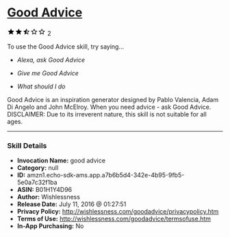 # [Good Advice](http://alexa.amazon.com/#skills/amzn1.echo-sdk-ams.app.a7b6b5d4-342e-4b95-9fb5-5e0a7c32f1ba)
![2.8 stars](../../images/ic_star_black_18dp_1x.png)![2.8 stars](../../images/ic_star_black_18dp_1x.png)![2.8 stars](../../images/ic_star_half_black_18dp_1x.png)![2.8 stars](../../images/ic_star_border_black_18dp_1x.png)![2.8 stars](../../images/ic_star_border_black_18dp_1x.png) 2

To use the Good Advice skill, try saying...

* *Alexa, ask Good Advice*

* *Give me Good Advice*

* *What should I do*

Good Advice is an inspiration generator designed by Pablo Valencia, Adam Di Angelo and John McElroy. When you need advice - ask Good Advice.
DISCLAIMER: Due to its irreverent nature, this skill is not suitable for all ages.

***

### Skill Details

* **Invocation Name:** good advice
* **Category:** null
* **ID:** amzn1.echo-sdk-ams.app.a7b6b5d4-342e-4b95-9fb5-5e0a7c32f1ba
* **ASIN:** B01H1Y4D96
* **Author:** Wishlessness
* **Release Date:** July 11, 2016 @ 01:27:51
* **Privacy Policy:** http://wishlessness.com/goodadvice/privacypolicy.htm
* **Terms of Use:** http://wishlessness.com/goodadvice/termsofuse.htm
* **In-App Purchasing:** No
